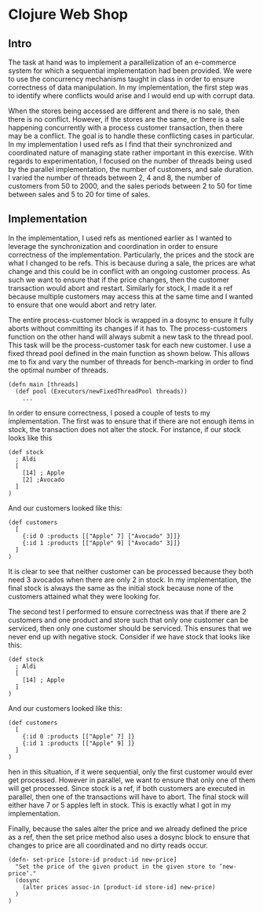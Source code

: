 # Clojure Web Shop
## Intro
The task at hand was to implement a parallelization of an e-commerce system for which a sequential implementation had been provided. We were to use the concurrency mechanisms taught in class in order to ensure correctness of data manipulation. In my implementation, the first step was to identify where conflicts would arise and I would end up with corrupt data.

When the stores being accessed are different and there is no sale, then there is no conflict. However, if the stores are the same, or there is a sale happening  concurrently with a process customer transaction, then there may be a conflict. The goal is to handle these conflicting cases in particular. In my implementation I used refs as I find that their synchronized and coordinated nature of managing state rather important in this exercise.
With regards to experimentation, I focused on the number of threads being used by the parallel implementation, the number of customers, and sale duration. I varied the number of threads between 2, 4 and 8, the number of customers from 50 to 2000, and the sales periods between 2 to 50 for time between sales and 5 to 20 for time of sales.

## Implementation
In the implementation, I used refs as mentioned earlier as I wanted to leverage the synchronization and coordination in order to ensure correctness of the implementation. Particularly, the prices
and the stock are what I changed to be refs. This is because during a sale, the prices are what change and this could be in conflict with an ongoing customer process. As such we want to ensure
that if the price changes, then the customer transaction would abort and restart. Similarly for stock, I made it a ref because multiple customers may access this at the same time and I wanted
to ensure that one would abort and retry later.

The entire process-customer block is wrapped in a dosync to ensure it fully aborts without committing its changes if it has to. The process-customers function on the other hand will always submit a new task to the thread pool. This task will be the process-customer task for each new customer. I use a fixed thread pool defined in the main function as shown below. This allows me to fix and vary the number of threads for bench-marking in order to find the optimal
number of threads.

```
(defn main [threads]
  (def pool (Executors/newFixedThreadPool threads))
    ...
```
In order to ensure correctness, I posed a couple of tests to my implementation. The first was to ensure that if there are not enough items in stock, the transaction does not alter the stock.
For instance, if our stock looks like this

```
(def stock
  ; Aldi
  [
    [14] ; Apple
    [2] ;Avocado
  ]
)
```

And our customers looked like this: 
```
(def customers
  [
    {:id 0 :products [["Apple" 7] ["Avocado" 3]]}
    {:id 1 :products [["Apple" 9] ["Avocado" 3]]}
  ]
)
```
It is clear to see that neither customer can be processed because they both need 3 avocados when there are only 2 in stock. In my implementation, the final stock is always the same as the initial
stock because none of the customers attained what they were looking for.

The second test I performed to ensure correctness was that if there are 2 customers and one product and store such that only one customer can be serviced, then only one customer should be serviced. This ensures that we never end up with negative stock. Consider if we have stock that looks like this: 
```
(def stock
  ; Aldi
  [
    [14] ; Apple
  ]
)
```
And our customers looked like this: 
```
(def customers
  [
    {:id 0 :products [["Apple" 7] ]}
    {:id 1 :products [["Apple" 9] ]}
  ]
)
```
hen in this situation, if it were sequential, only the first customer would ever get processed. However in parallel, we want to ensure that only one of them will get processed. Since stock is
a ref, if both customers are executed in parallel, then one of the transactions will have to abort. The final stock will either have 7 or 5 apples left in stock. This is exactly what I got in my
implementation.

Finally, because the sales alter the price and we already defined the price as a ref, then the set price method also uses a dosync block to ensure that changes to price are all coordinated and
no dirty reads occur.

```
(defn- set-price [store-id product-id new-price]
  "Set the price of the given product in the given store to ‘new-price‘."
  (dosync
    (alter prices assoc-in [product-id store-id] new-price)
  )
)
```